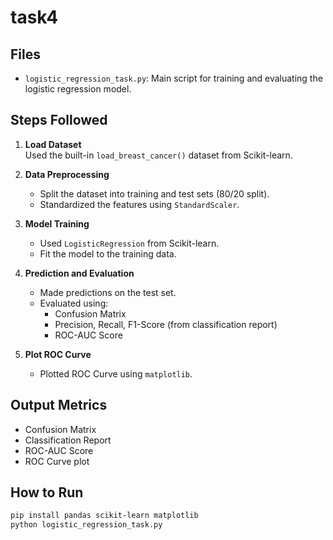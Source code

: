 # task4
##  Files
- `logistic_regression_task.py`: Main script for training and evaluating the logistic regression model.

##  Steps Followed

1. **Load Dataset**  
   Used the built-in `load_breast_cancer()` dataset from Scikit-learn.

2. **Data Preprocessing**  
   - Split the dataset into training and test sets (80/20 split).
   - Standardized the features using `StandardScaler`.

3. **Model Training**  
   - Used `LogisticRegression` from Scikit-learn.
   - Fit the model to the training data.

4. **Prediction and Evaluation**  
   - Made predictions on the test set.
   - Evaluated using:
     - Confusion Matrix
     - Precision, Recall, F1-Score (from classification report)
     - ROC-AUC Score

5. **Plot ROC Curve**  
   - Plotted ROC Curve using `matplotlib`.

##  Output Metrics
- Confusion Matrix
- Classification Report
- ROC-AUC Score
- ROC Curve plot


##  How to Run
```bash
pip install pandas scikit-learn matplotlib
python logistic_regression_task.py
```
